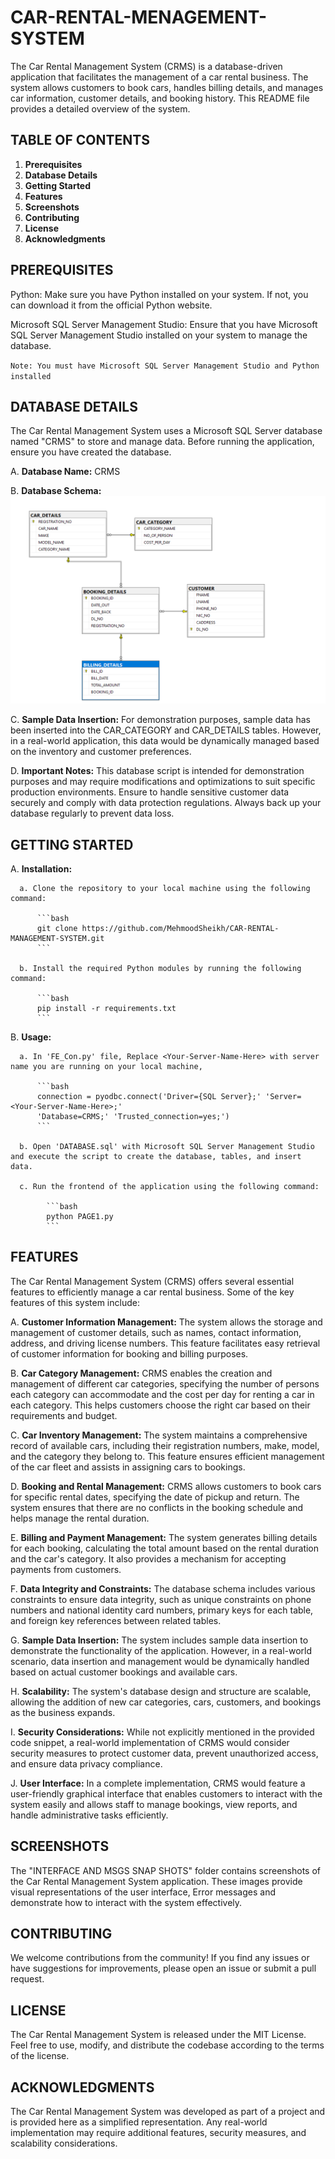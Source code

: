 # CAR-RENTAL-MENAGEMENT-SYSTEM
The Car Rental Management System (CRMS) is a database-driven application that facilitates the management of a car rental business. The system allows customers to book cars, handles billing details, and manages car information, customer details, and booking history. This README file provides a detailed overview of the system.

## TABLE OF CONTENTS

1. **Prerequisites**
2. **Database Details**
3. **Getting Started**
4. **Features**
5. **Screenshots**
6. **Contributing**
7. **License**
8. **Acknowledgments**

## PREREQUISITES
Python: Make sure you have Python installed on your system. If not, you can download it from the official Python website.

Microsoft SQL Server Management Studio: Ensure that you have Microsoft SQL Server Management Studio installed on your system to manage the database.

`Note: You must have Microsoft SQL Server Management Studio and Python installed`

## DATABASE DETAILS
The Car Rental Management System uses a Microsoft SQL Server database named "CRMS" to store and manage data. Before running the application, ensure you have created the database.

  A. **Database Name:**
      CRMS
      
  B. **Database Schema:**
      ![RDBMS DIAGRAM](/RDBMS%20DIAGRAM.png)
      
  C. **Sample Data Insertion:**
      For demonstration purposes, sample data has been inserted into the CAR_CATEGORY and CAR_DETAILS tables. However, in a real-world application, this data 
      would be dynamically managed based on the inventory and customer preferences.
      
  D. **Important Notes:**
      This database script is intended for demonstration purposes and may require modifications and optimizations to suit specific production environments.
      Ensure to handle sensitive customer data securely and comply with data protection regulations. Always back up your database regularly to prevent data loss.

## GETTING STARTED

  A. **Installation:**
  
      a. Clone the repository to your local machine using the following command: 
      
          ```bash
          git clone https://github.com/MehmoodSheikh/CAR-RENTAL-MANAGEMENT-SYSTEM.git
          ```
      
      b. Install the required Python modules by running the following command:
      
          ```bash
          pip install -r requirements.txt
          ```
      
  B. **Usage:**

      a. In 'FE_Con.py' file, Replace <Your-Server-Name-Here> with server name you are running on your local machine,
        
          ```bash
          connection = pyodbc.connect('Driver={SQL Server};' 'Server=<Your-Server-Name-Here>;' 
          'Database=CRMS;' 'Trusted_connection=yes;')
          ```

      b. Open 'DATABASE.sql' with Microsoft SQL Server Management Studio and execute the script to create the database, tables, and insert data.

      c. Run the frontend of the application using the following command:
      
            ```bash
            python PAGE1.py
            ```
  
## FEATURES
The Car Rental Management System (CRMS) offers several essential features to efficiently manage a car rental business. Some of the key features of this system include:

A. **Customer Information Management:** The system allows the storage and management of customer details, such as names, contact information, address, and driving license numbers. This feature facilitates easy retrieval of customer information for booking and billing purposes.

B. **Car Category Management:** CRMS enables the creation and management of different car categories, specifying the number of persons each category can accommodate and the cost per day for renting a car in each category. This helps customers choose the right car based on their requirements and budget.

C. **Car Inventory Management:** The system maintains a comprehensive record of available cars, including their registration numbers, make, model, and the category they belong to. This feature ensures efficient management of the car fleet and assists in assigning cars to bookings.

D. **Booking and Rental Management:** CRMS allows customers to book cars for specific rental dates, specifying the date of pickup and return. The system ensures that there are no conflicts in the booking schedule and helps manage the rental duration.

E. **Billing and Payment Management:** The system generates billing details for each booking, calculating the total amount based on the rental duration and the car's category. It also provides a mechanism for accepting payments from customers.

F. **Data Integrity and Constraints:** The database schema includes various constraints to ensure data integrity, such as unique constraints on phone numbers and national identity card numbers, primary keys for each table, and foreign key references between related tables.

G. **Sample Data Insertion:** The system includes sample data insertion to demonstrate the functionality of the application. However, in a real-world scenario, data insertion and management would be dynamically handled based on actual customer bookings and available cars.

H. **Scalability:** The system's database design and structure are scalable, allowing the addition of new car categories, cars, customers, and bookings as the business expands.

I. **Security Considerations:** While not explicitly mentioned in the provided code snippet, a real-world implementation of CRMS would consider security measures to protect customer data, prevent unauthorized access, and ensure data privacy compliance.

J. **User Interface:** In a complete implementation, CRMS would feature a user-friendly graphical interface that enables customers to interact with the system easily and allows staff to manage bookings, view reports, and handle administrative tasks efficiently.
   
## SCREENSHOTS
The "INTERFACE AND MSGS SNAP SHOTS" folder contains screenshots of the Car Rental Management System application. These images provide visual representations of the user interface, Error messages and demonstrate how to interact with the system effectively.

## CONTRIBUTING
We welcome contributions from the community! If you find any issues or have suggestions for improvements, please open an issue or submit a pull request.

## LICENSE
The Car Rental Management System is released under the MIT License. Feel free to use, modify, and distribute the codebase according to the terms of the license.

## ACKNOWLEDGMENTS
The Car Rental Management System was developed as part of a project and is provided here as a simplified representation. Any real-world implementation may require additional features, security measures, and scalability considerations.

